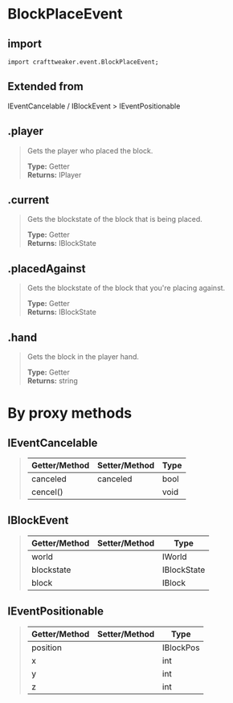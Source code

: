 # BlockPlaceEvent

## import
`import crafttweaker.event.BlockPlaceEvent;`

## Extended from
IEventCancelable / IBlockEvent > IEventPositionable

## .player
> Gets the player who placed the block.
>
> **Type:** Getter  
> **Returns:** IPlayer

## .current
> Gets the blockstate of the block that is being placed.
>
> **Type:** Getter  
> **Returns:** IBlockState

## .placedAgainst
> Gets the blockstate of the block that you're placing against.
>
> **Type:** Getter  
> **Returns:** IBlockState

## .hand
> Gets the block in the player hand.
>
> **Type:** Getter  
> **Returns:** string

# By proxy methods

## IEventCancelable
> | Getter/Method   | Setter/Method     | Type                  |
> |-----------------|-------------------|-----------------------|
> | canceled        | canceled          | bool                  |
> | cencel()        |                   | void                  |

## IBlockEvent
> | Getter/Method   | Setter/Method     | Type                  |
> |-----------------|-------------------|-----------------------|
> | world           |                   | IWorld                |
> | blockstate      |                   | IBlockState           |
> | block           |                   | IBlock                |

## IEventPositionable
> | Getter/Method   | Setter/Method     | Type                  |
> |-----------------|-------------------|-----------------------|
> | position        |                   | IBlockPos             |
> | x               |                   | int                   |
> | y               |                   | int                   |
> | z               |                   | int                   |